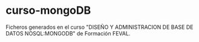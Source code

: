 # curso-mongoDB

Ficheros generados en el curso "DISEÑO Y ADMINISTRACION DE BASE DE DATOS NOSQL:MONGODB" de Formación FEVAL.
